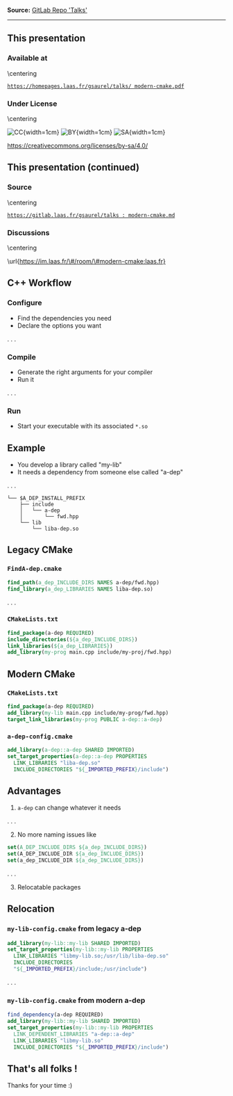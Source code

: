 
**Source:** [GitLab Repo 'Talks'](https://gitlab.laas.fr/gsaurel/talks)

---

<!--
id: trraffztts6499imvn5e1q0
title: Introduction to Modern CMake
desc: ''
updated: 1664628178080
created: 1664628178080
subtitle: C++ dependency tutorial
theme: laas
author: Guilhem Saurel
mainfont: Source Serif 4
monofont: Source Code Pro
-->

## This presentation

### Available at

\centering

[`https://homepages.laas.fr/gsaurel/talks/
modern-cmake.pdf`](https://homepages.laas.fr/gsaurel/talks/modern-cmake.pdf)

### Under License

\centering

![CC](media/cc.png){width=1cm}
![BY](media/by.png){width=1cm}
![SA](media/sa.png){width=1cm}

<https://creativecommons.org/licenses/by-sa/4.0/>

## This presentation (continued)

### Source

\centering

[`https://gitlab.laas.fr/gsaurel/talks :
modern-cmake.md`](https://gitlab.laas.fr/gsaurel/talks/-/blob/main/modern-cmake.md)

### Discussions

\centering

\url{https://im.laas.fr/\#/room/\#modern-cmake:laas.fr}

## C++ Workflow

### Configure

- Find the dependencies you need
- Declare the options you want

. . .

### Compile

- Generate the right arguments for your compiler
- Run it

. . .

### Run

- Start your executable with its associated `*.so`

## Example

- You develop a library called "my-lib"
- It needs a dependency from someone else called "a-dep"

. . .

```
└── $A_DEP_INSTALL_PREFIX
    ├── include
    │   └── a-dep
    │       └── fwd.hpp
    └── lib
        └── liba-dep.so
```

## Legacy CMake

### `FindA-dep.cmake`

```cmake
find_path(a_dep_INCLUDE_DIRS NAMES a-dep/fwd.hpp)
find_library(a_dep_LIBRARIES NAMES liba-dep.so)
```

. . .

### `CMakeLists.txt`

```cmake
find_package(a-dep REQUIRED)
include_directories(${a_dep_INCLUDE_DIRS})
link_libraries(${a_dep_LIBRARIES})
add_library(my-prog main.cpp include/my-proj/fwd.hpp)
```

## Modern CMake

### `CMakeLists.txt`

```cmake
find_package(a-dep REQUIRED)
add_library(my-lib main.cpp include/my-prog/fwd.hpp)
target_link_libraries(my-prog PUBLIC a-dep::a-dep)
```

### `a-dep-config.cmake`

```cmake
add_library(a-dep::a-dep SHARED IMPORTED)
set_target_properties(a-dep::a-dep PROPERTIES
  LINK_LIBRARIES "liba-dep.so"
  INCLUDE_DIRECTORIES "${_IMPORTED_PREFIX}/include")
```

## Advantages

1. `a-dep` can change whatever it needs

. . .

2. No more naming issues like

```cmake
set(A_DEP_INCLUDE_DIRS ${a_dep_INCLUDE_DIRS})
set(A_DEP_INCLUDE_DIR ${a_dep_INCLUDE_DIRS})
set(a_dep_INCLUDE_DIR ${a_dep_INCLUDE_DIRS})
```

. . .

3. Relocatable packages

## Relocation

### `my-lib-config.cmake` from legacy a-dep

```cmake
add_library(my-lib::my-lib SHARED IMPORTED)
set_target_properties(my-lib::my-lib PROPERTIES
  LINK_LIBRARIES "libmy-lib.so;/usr/lib/liba-dep.so"
  INCLUDE_DIRECTORIES
  "${_IMPORTED_PREFIX}/include;/usr/include")
```

. . .

### `my-lib-config.cmake` from modern a-dep

```cmake
find_dependency(a-dep REQUIRED)
add_library(my-lib::my-lib SHARED IMPORTED)
set_target_properties(my-lib::my-lib PROPERTIES
  LINK_DEPENDENT_LIBRARIES "a-dep::a-dep"
  LINK_LIBRARIES "libmy-lib.so"
  INCLUDE_DIRECTORIES "${_IMPORTED_PREFIX}/include")
```


## That's all folks !

Thanks for your time :)